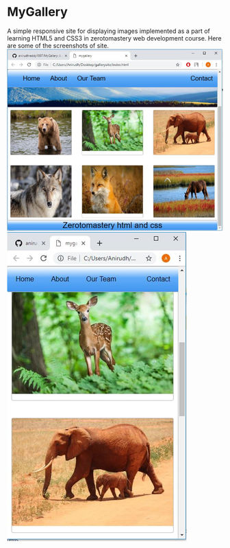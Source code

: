 # MyGallery
A simple responsive site for displaying images implemented as a part of learning HTML5 and CSS3 in zerotomastery web development course.
Here are some of the screenshots of site.
![alt text](https://github.com/anirudhreddy1997/MyGallery/blob/master/screenshot1.JPG)
![alt text](https://github.com/anirudhreddy1997/MyGallery/blob/master/screenshot2.JPG)
